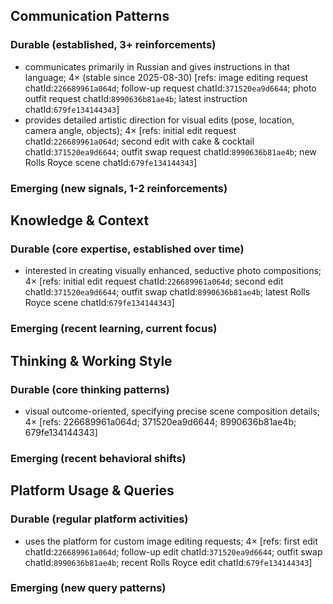 ## Communication Patterns
### Durable (established, 3+ reinforcements)
- communicates primarily in Russian and gives instructions in that language; 4× (stable since 2025-08-30) [refs: image editing request chatId:`226689961a064d`; follow-up request chatId:`371520ea9d6644`; photo outfit request chatId:`8990636b81ae4b`; latest instruction chatId:`679fe134144343`]
- provides detailed artistic direction for visual edits (pose, location, camera angle, objects); 4× [refs: initial edit request chatId:`226689961a064d`; second edit with cake & cocktail chatId:`371520ea9d6644`; outfit swap request chatId:`8990636b81ae4b`; new Rolls Royce scene chatId:`679fe134144343`]

### Emerging (new signals, 1-2 reinforcements)

## Knowledge & Context
### Durable (core expertise, established over time)
- interested in creating visually enhanced, seductive photo compositions; 4× [refs: initial edit request chatId:`226689961a064d`; second edit chatId:`371520ea9d6644`; outfit swap chatId:`8990636b81ae4b`; latest Rolls Royce scene chatId:`679fe134144343`]

### Emerging (recent learning, current focus)

## Thinking & Working Style
### Durable (core thinking patterns)
- visual outcome-oriented, specifying precise scene composition details; 4× [refs: 226689961a064d; 371520ea9d6644; 8990636b81ae4b; 679fe134144343]

### Emerging (recent behavioral shifts)

## Platform Usage & Queries
### Durable (regular platform activities)
- uses the platform for custom image editing requests; 4× [refs: first edit chatId:`226689961a064d`; follow-up edit chatId:`371520ea9d6644`; outfit swap chatId:`8990636b81ae4b`; recent Rolls Royce edit chatId:`679fe134144343`]

### Emerging (new query patterns)
